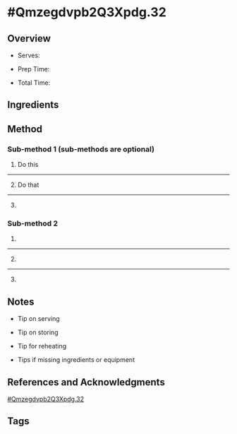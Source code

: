 # #Qmzegdvpb2Q3Xpdg.32

## Overview

- Serves:

- Prep Time:

- Total Time:

## Ingredients



## Method

### Sub-method 1 (sub-methods are optional)

1. Do this
---
2. Do that
---
3.

### Sub-method 2

1.
---
2.
---
3.

## Notes

- Tip on serving

- Tip on storing

- Tip for reheating

- Tips if missing ingredients or equipment

## References and Acknowledgments

[#Qmzegdvpb2Q3Xpdg.32](http://livelikeyouarerich.com/blueberry-cheesecake-waffles/#QmZEGdVPb2Q3XPDg.32)

## Tags


